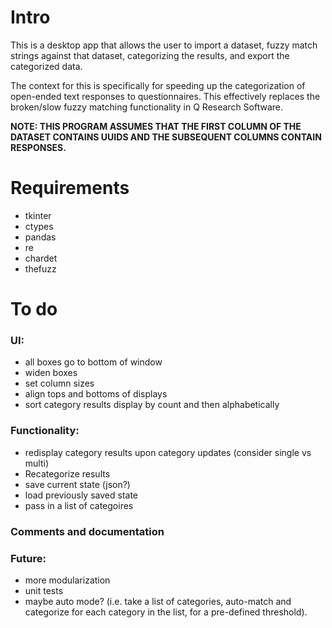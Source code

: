 # Intro
This is a desktop app that allows the user to import a dataset, fuzzy match strings against that dataset, categorizing the results, and export the categorized data.

The context for this is specifically for speeding up the categorization of open-ended text responses to questionnaires. This effectively replaces the broken/slow fuzzy matching functionality in Q Research Software.

**NOTE: THIS PROGRAM ASSUMES THAT THE FIRST COLUMN OF THE DATASET CONTAINS UUIDS AND THE SUBSEQUENT COLUMNS CONTAIN RESPONSES.**

# Requirements
- tkinter
- ctypes
- pandas
- re
- chardet
- thefuzz

# To do
### UI:
- all boxes go to bottom of window
- widen boxes
- set column sizes
- align tops and bottoms of displays
- sort category results display by count and then alphabetically

### Functionality:
- redisplay category results upon category updates (consider single vs multi)
- Recategorize results
- save current state (json?)
- load previously saved state
- pass in a list of categoires

### Comments and documentation

### Future:
- more modularization
- unit tests
- maybe auto mode? (i.e. take a list of categories, auto-match and categorize for each category in the list, for a pre-defined threshold).
